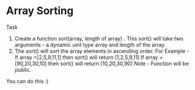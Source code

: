# Array Sorting

Task

1. Create a function sort(array, length of array) . This sort() will take two arguments - a dynamic uint type array and length of the array.
2. The sort() will sort the array elements in ascending order. For Example - If array =[2,5,9,11,1] then sort() will return [1,2,5,9,11] If array =[90,20,30,10] then sort() will return [10,20,30,90]
   Note - Function will be public.

You can do this :)
